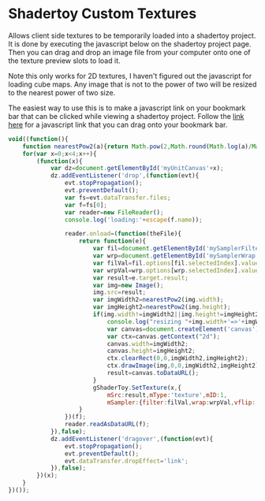 # Shadertoy Custom Textures

Allows client side textures to be temporarily loaded into a shadertoy project. It is done by executing the javascript below on the shadertoy project page. Then you can drag and drop an image file from your computer onto one of the texture preview slots to load it. 

Note this only works for 2D textures, I haven't figured out the javascript for loading cube maps. Any image that is not to the power of two will be resized to the nearest power of two size.

The easiest way to use this is to make a javascript link on your bookmark bar that can be clicked while viewing a shadertoy project. Follow the [link here](http://andrewhills.github.io/ShadertoyCustomTextures/link.html) for a javascript link that you can drag onto your bookmark bar.

```javascript
void((function(){
    function nearestPow2(a){return Math.pow(2,Math.round(Math.log(a)/Math.log(2)));}
    for(var x=0;x<4;x++){
        (function(x){
            var dz=document.getElementById('myUnitCanvas'+x);
            dz.addEventListener('drop',(function(evt){
                evt.stopPropagation();
                evt.preventDefault();
                var fs=evt.dataTransfer.files;
                var f=fs[0];
                var reader=new FileReader();
                console.log('loading:'+escape(f.name));

                reader.onload=(function(theFile){
                    return function(e){
                        var fil=document.getElementById('mySamplerFilter'+x);
                        var wrp=document.getElementById('mySamplerWrap'+x);
                        var filVal=fil.options[fil.selectedIndex].value;
                        var wrpVal=wrp.options[wrp.selectedIndex].value;
                        var result=e.target.result;
                        var img=new Image();
                        img.src=result;
                        var imgWidth2=nearestPow2(img.width);   
                        var imgHeight2=nearestPow2(img.height);                        
                        if(img.width!=imgWidth2||img.height!=imgHeight2) {
                            console.log("resizing "+img.width+'=>'+imgWidth2+','+img.height+'=>'+imgHeight2);                            
                            var canvas=document.createElement('canvas');                            
                            var ctx=canvas.getContext("2d");
                            canvas.width=imgWidth2;
                            canvas.height=imgHeight2;
                            ctx.clearRect(0,0,imgWidth2,imgHeight2);
                            ctx.drawImage(img,0,0,imgWidth2,imgHeight2);
                            result=canvas.toDataURL();
                        }
                        gShaderToy.SetTexture(x,{
                            mSrc:result,mType:'texture',mID:1,
                            mSampler:{filter:filVal,wrap:wrpVal,vflip:'true',srgb:'false',internal:'byte'}});
                    }
                })(f);
                reader.readAsDataURL(f);
            }),false);
            dz.addEventListener('dragover',(function(evt){
                evt.stopPropagation();
                evt.preventDefault();
                evt.dataTransfer.dropEffect='link';
            }),false);
        })(x);
    }
})());
```

